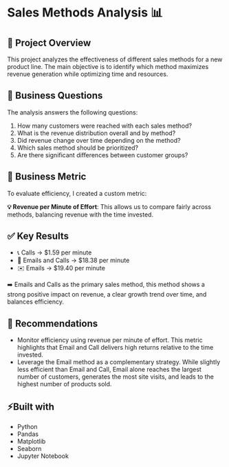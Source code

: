 # Sales Methods Analysis 📊
## 📌 Project Overview
This project analyzes the effectiveness of different sales methods for a new product line.
The main objective is to identify which method maximizes revenue generation while optimizing time and resources.

## 🎯 Business Questions
The analysis answers the following questions:
1. How many customers were reached with each sales method?
2. What is the revenue distribution overall and by method?
3. Did revenue change over time depending on the method?
4. Which sales method should be prioritized?
5. Are there significant differences between customer groups?

## 📐 Business Metric
To evaluate efficiency, I created a custom metric:

**💡 Revenue per Minute of Effort**:
This allows us to compare fairly across methods, balancing revenue with the time invested.

## ✅ Key Results
- 📞 Calls → $1.59 per minute
- 📧 Emails and Calls → $18.38 per minute
- ✉️ Emails → $19.40 per minute

➡️ Emails and Calls as the primary sales method, this method shows a strong positive impact on revenue, a clear growth trend over time, and balances efficiency.

## 🧭 Recommendations
- Monitor efficiency using revenue per minute of effort. This metric highlights that Email and Call delivers high returns relative to the time invested.
- Leverage the Email method as a complementary strategy. While slightly less efficient than Email and Call, Email alone reaches the largest number of customers, generates the most site visits, and leads to the highest number of products sold.
  
## ⚡Built with
- Python
- Pandas
- Matplotlib
- Seaborn
- Jupyter Notebook
